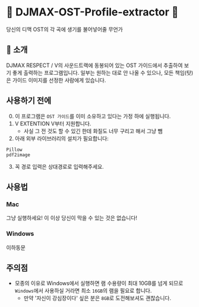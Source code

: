 # 🎵 DJMAX-OST-Profile-extractor 🎵
당신의 디맥 OST의 각 곡에 생기를 불어넣어줄 무언가

## 📖 소개
DJMAX RESPECT / V의 사운드트랙에 동봉되어 있는 OST 가이드에서 추출하여 보기 좋게 출력하는 프로그램입니다.
일부는 원하는 대로 안 나올 수 있으나, 모든 책임(탓)은 가이드 이미지를 선정한 사람에게 있습니다.


## 사용하기 전에
0. 이 프로그램은 `OST 가이드`를 이미 소유하고 있다는 가정 하에 실행됩니다.
1. V EXTENTION V부터 지원합니다.
    - 사실 그 전 것도 할 수 있긴 한데 화질도 너무 구리고 해서 그냥 뺌
2. 아래 외부 라이브러리의 설치가 필요합니다:
```
Pillow
pdf2image
```
3. 꼭 경로 입력은 상대경로로 입력해주세요.

## 사용법
### Mac
그냥 실행하세요! 이 이상 당신이 막을 수 있는 것은 없습니다!

### Windows
이하동문

## 주의점
- 모종의 이유로 Windows에서 실행하면 램 수용량이 최대 10GB를 넘게 되므로 `Windows`에서 사용하실 거라면 최소 `16GB`의 램을 필요로 합니다.
    - 만약 '자신이 강심장이다' 싶은 분은 `8GB`로 도전해보셔도 괜찮습니다.